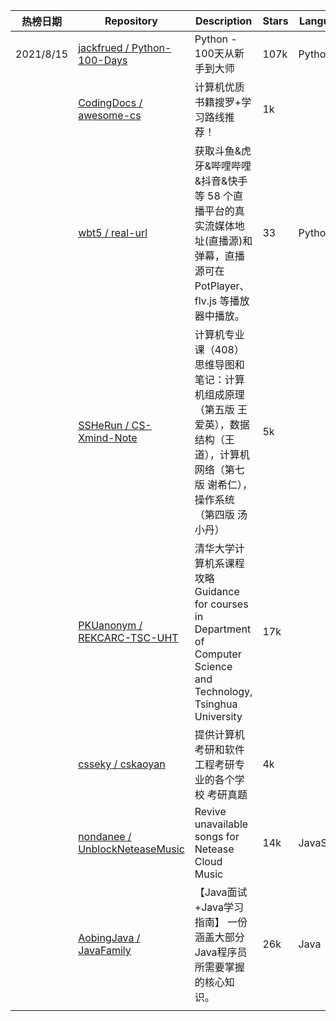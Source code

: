 | 热榜日期  | Repository                                                   | Description                                                  | Stars | Language   |
| --------- | ------------------------------------------------------------ | ------------------------------------------------------------ | ----- | ---------- |
| 2021/8/15 | [jackfrued / Python-100-Days](https://github.com/jackfrued/Python-100-Days) | Python - 100天从新手到大师                                   | 107k  | Python     |
|           | [CodingDocs / awesome-cs](https://github.com/CodingDocs/awesome-cs) | 计算机优质书籍搜罗+学习路线推荐！                            | 1k    |            |
|           | [wbt5 / real-url](https://github.com/wbt5/real-url)          | 获取斗鱼&虎牙&哔哩哔哩&抖音&快手等 58 个直播平台的真实流媒体地址(直播源)和弹幕，直播源可在 PotPlayer、flv.js 等播放器中播放。 | 33    | Python     |
|           | [SSHeRun / CS-Xmind-Note](https://github.com/SSHeRun/CS-Xmind-Note) | 计算机专业课（408）思维导图和笔记：计算机组成原理（第五版 王爱英），数据结构（王道），计算机网络（第七版 谢希仁），操作系统（第四版 汤小丹） | 5k    |            |
|           | [PKUanonym / REKCARC-TSC-UHT](https://github.com/PKUanonym/REKCARC-TSC-UHT) | 清华大学计算机系课程攻略 Guidance for courses in Department of Computer Science and Technology, Tsinghua University | 17k   |            |
|           | [csseky / cskaoyan](https://github.com/csseky/cskaoyan)      | 提供计算机考研和软件工程考研专业的各个学校 考研真题          | 4k    |            |
|           | [nondanee / UnblockNeteaseMusic](https://github.com/nondanee/UnblockNeteaseMusic) | Revive unavailable songs for Netease Cloud Music             | 14k   | JavaScript |
|           | [AobingJava / JavaFamily](https://github.com/AobingJava/JavaFamily) | 【Java面试+Java学习指南】 一份涵盖大部分Java程序员所需要掌握的核心知识。 | 26k   | Java       |
|           |                                                              |                                                              |       |            |

